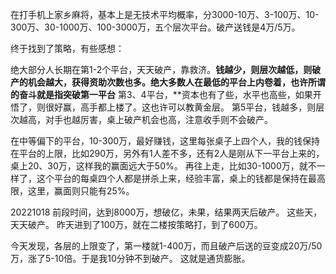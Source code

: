 在打手机上家乡麻将，基本上是无技术平均概率，分3000-10万、3-100万、10-300万、30-1000万、100-3000万，五个层次平台。破产送钱是4万/5万。

终于找到了策略，有些感想：

绝大部分人长期在第1-2个平台，天天破产，靠救济。**钱越少，则层次越低，则破产的机会越大，获得资助次数也多。绝大多数人在最低的平台上内卷着，也许所谓的奋斗就是指突破第一平台**
第3、4平台，**资本也有了些，水平也高些，如果开悟了，则很好赢，高手都上楼了。这也许可以教黄金层。
第5平台，钱越多，则层次越高，对手也越厉害，桌上破产机会也高，注意收手则不会破产。

在中等偏下的平台，10-300万，最好赚钱，这里每张桌子上四个人，我的钱保持在平台的上限，比如290万，另外有1人差不多，还有2人是刚从下一平台上来的，桌上20、30万，这样我的赢面远大于50%。
再往上走，比如30-1000万，就不一样了，这个平台的每桌四个人都是拼杀上来，经验丰富，桌上的钱都是保持在最高限，这里，赢面则只能有25%。

20221018
前段时间，达到8000万，想破亿，未果，结果两天后破产。
这些天，天天破产。
昨天进到了100万，就在二楼按策略打，到了600万。

今天发现，各层的上限变了，第一楼就1-400万，而且破产后送的豆变成20万/50万，涨了5-10倍。于是我10分钟不到破产。
这就是通货膨胀。




